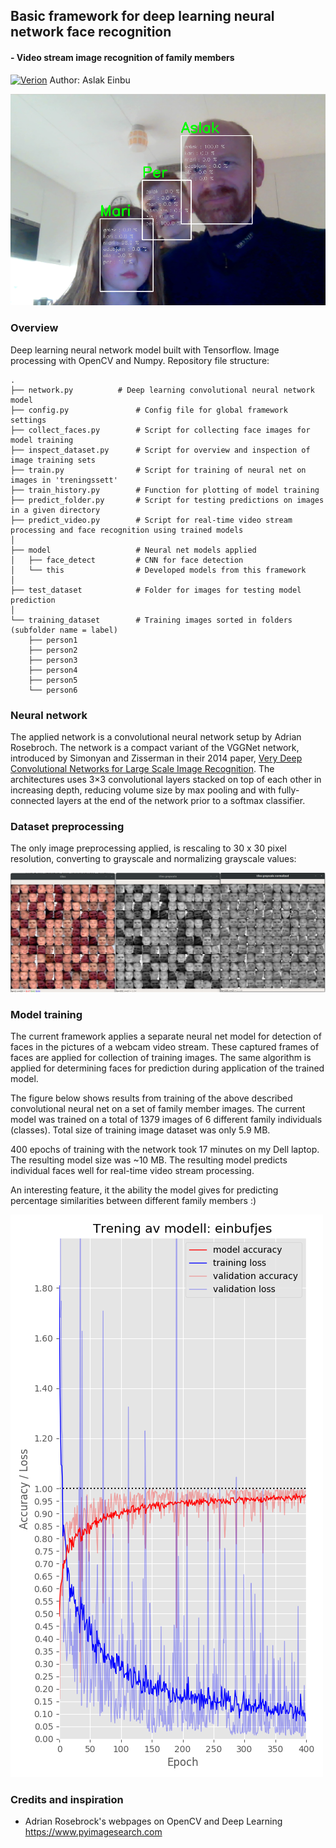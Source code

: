
## Basic framework for deep learning neural network face recognition

#### - Video stream image recognition of family members
[![Verion](https://img.shields.io/badge/Version-v.1.10-silver)](https://legarage.wordpress.com/)
Author: Aslak Einbu

![alt text](./readme_images/screenshot.png "Screenshot")


### Overview

Deep learning neural network model built with Tensorflow. Image processing with OpenCV and Numpy.
Repository file structure:

```
.
├── network.py   	    # Deep learning convolutional neural network model
├── config.py               # Config file for global framework settings 
├── collect_faces.py        # Script for collecting face images for model training 
├── inspect_dataset.py      # Script for overview and inspection of image training sets 
├── train.py                # Script for training of neural net on images in 'treningssett'  
├── train_history.py        # Function for plotting of model training
├── predict_folder.py       # Script for testing predictions on images in a given directory
├── predict_video.py        # Script for real-time video stream processing and face recognition using trained models
│
├── model                   # Neural net models applied
│   ├── face_detect         # CNN for face detection
│   └── this                # Developed models from this framework
│ 
├── test_dataset            # Folder for images for testing model prediction
│ 
└── training_dataset        # Training images sorted in folders (subfolder name = label)        
    ├── person1
    ├── person2
    ├── person3
    ├── person4
    ├── person5
    └── person6
```

### Neural network
The applied network is a convolutional neural network setup by Adrian Rosebroch. The network is a
compact variant of the VGGNet network, introduced by Simonyan and Zisserman in their 2014 paper, 
[Very Deep Convolutional Networks for Large Scale Image Recognition](https://arxiv.org/abs/1409.1556).
The architectures uses 3×3 convolutional layers stacked on top of each other in increasing depth,
reducing volume size by max pooling and with fully-connected layers at the end of the network prior to 
a softmax classifier.

### Dataset preprocessing
The only image preprocessing applied, is rescaling to 30 x 30 pixel resolution, converting to grayscale 
and normalizing grayscale values:

![alt text](./readme_images/dataset.png "One class for training")


### Model training
The current framework applies a separate neural net model for detection of faces in the pictures of a webcam video stream. 
These captured frames of faces are applied for collection of training images. The same algorithm is applied for determining 
faces for prediction during application of the trained model.

The figure below shows results from training of the above described convolutional neural net on a set of family member images.
The current model was trained on a total of 1379 images of 6 different family individuals (classes). 
Total size of training image dataset was only 5.9 MB.

400 epochs of training with the network took 17 minutes on my Dell laptop.
The resulting model size was ~10 MB. The resulting model predicts individual faces well for real-time video stream processing.

An interesting feature, it the ability the model gives for predicting percentage similarities between different family members :)


![alt text](./readme_images/train.png "Neural net training")


### Credits and inspiration
- Adrian Rosebrock's webpages on OpenCV and Deep Learning https://www.pyimagesearch.com



